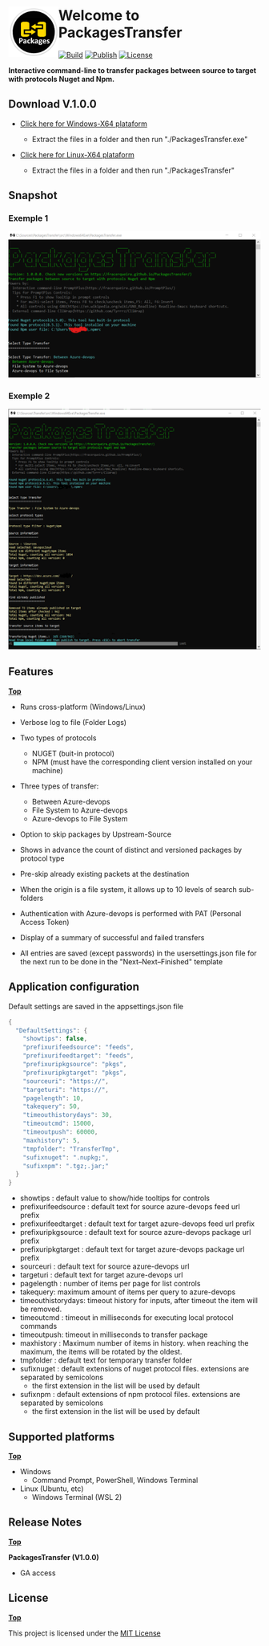 # <img align="left" width="100" height="100" src="./docs/images/icon.png">Welcome to PackagesTransfer
[![Build](https://github.com/FRACerqueira/PackagesTransfer/workflows/Build/badge.svg)](https://github.com/FRACerqueira/PackagesTransfer/actions/workflows/build.yml)
[![Publish](https://github.com/FRACerqueira/PackagesTransfer/actions/workflows/publish.yml/badge.svg)](https://github.com/FRACerqueira/PackagesTransfer/actions/workflows/publish.yml)
[![License](https://img.shields.io/github/license/FRACerqueira/PackagesTransfer)](https://github.com/FRACerqueira/PackagesTransfer/blob/master/LICENSE)

**Interactive command-line to transfer packages between source to target with protocols Nuget and Npm.**

## Download V.1.0.0

- [Click here for Windows-X64 plataform](https://github.com/FRACerqueira/PackagesTransfer/releases/latest/download/Runtime-Windows64.zip) 
    - Extract the files in a folder and then run "./PackagesTransfer.exe" 

- [Click here for Linux-X64 plataform](https://github.com/FRACerqueira/PackagesTransfer/releases/latest/download/Runtime-Linux64.zip) 
    - Extract the files in a folder and then run "./PackagesTransfer" 

## Snapshot

### Exemple 1
![](./docs/images/snapshot.png)
### Exemple 2
![](./docs/images/snapshot1.png)

## Features
[**Top**](#welcome-to-packagestransfer)

- Runs cross-platform (Windows/Linux)

- Verbose log to file (Folder Logs)

- Two types of protocols
    - NUGET (buit-in protocol)
    - NPM (must have the corresponding client version installed on your machine)

- Three types of transfer:
    - Between Azure-devops
    - File System to Azure-devops
    - Azure-devops to File System

- Option to skip packages by Upstream-Source

- Shows in advance the count of distinct and versioned packages by protocol type

- Pre-skip already existing packets at the destination

- When the origin is a file system, it allows up to 10 levels of search sub-folders

- Authentication with Azure-devops is performed with PAT (Personal Access Token)

- Display of a summary of successful and failed transfers

- All entries are saved (except passwords) in the usersettings.json file for the next run to be done in the "Next–Next–Finished" template

## Application configuration

Default settings are saved in the appsettings.json file

```csharp
{
  "DefaultSettings": {
    "showtips": false,
    "prefixurifeedsource": "feeds",
    "prefixurifeedtarget": "feeds",
    "prefixuripkgsource": "pkgs",
    "prefixuripkgtarget": "pkgs",
    "sourceuri": "https://",
    "targeturi": "https://",
    "pagelength": 10,
    "takequery": 50,
    "timeouthistorydays": 30,
    "timeoutcmd": 15000,
    "timeoutpush": 60000,
    "maxhistory": 5,
    "tmpfolder": "TransferTmp",
    "sufixnuget": ".nupkg;",
    "sufixnpm": ".tgz;.jar;"
  }
}
```

- showtips : default value to show/hide tooltips for controls
- prefixurifeedsource : default text for source azure-devops feed url prefix
- prefixurifeedtarget : default text for target azure-devops feed url prefix
- prefixuripkgsource : default text for source azure-devops package url prefix
- prefixuripkgtarget : default text for target azure-devops package url prefix
- sourceuri : default text for source azure-devops url 
- targeturi : default text for target azure-devops url
- pagelength : number of items per page for list controls
- takequery: maximum amount of items per query to azure-devops
- timeouthistorydays: timeout history for inputs, after timeout the item will be removed.
- timeoutcmd : timeout in milliseconds for executing local protocol commands
- timeoutpush: timeout in milliseconds to transfer package
- maxhistory : Maximum number of items in history. when reaching the maximum, the items will be rotated by the oldest.
- tmpfolder : default text for temporary transfer folder
- sufixnuget : default extensions of nuget protocol files. extensions are separated by semicolons
    - the first extension in the list will be used by default
- sufixnpm : default extensions of npm protocol files. extensions are separated by semicolons
    - the first extension in the list will be used by default

## Supported platforms
[**Top**](#welcome-to-packagestransfer)

- Windows
    - Command Prompt, PowerShell, Windows Terminal
- Linux (Ubuntu, etc)
    - Windows Terminal (WSL 2)

## Release Notes 
[**Top**](#welcome-to-packagestransfer)

**PackagesTransfer (V1.0.0)**

- GA access

## License
[**Top**](#welcome-to-packagestransfer)

This project is licensed under the [MIT License](https://github.com/FRACerqueira/PackagesTransfer/blob/master/LICENSE)
